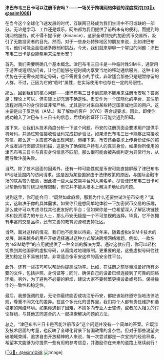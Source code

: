 **津巴布韦三日卡可以注册币安吗？——一场关于跨境网络体验的深度探讨[[TG💪+ @esim1088](https://t.me/s/esim1088)]**

在当今这个全球化飞速发展的时代，互联网已经成为我们生活中不可或缺的一部分。无论是学习、工作还是娱乐，网络都为我们提供了前所未有的便利。而提到跨境网络服务，就不得不提币安（Binance），这家全球领先的加密货币交易所，吸引了无数投资者的目光。然而，对于一些身处特殊地区的朋友来说，比如津巴布韦，他们可能会面临诸多限制和挑战。今天，我们就来聊聊一个常见的问题：津巴布韦三日卡是否能够用来注册币安？

首先，我们需要明确几个基本概念。津巴布韦三日卡是一种临时性SIM卡，通常用于游客或短期访问者，让他们能够在短时间内享受当地的移动通信服务。这种卡的优势在于无需长期绑定号码，也不需要复杂的手续，非常适合那些只是短暂停留的人群。不过，正因为它的“临时”属性，在实际使用中也存在一定的局限性。

那么，回到我们的核心问题——津巴布韦三日卡到底能不能用来注册币安呢？答案是：理论上可以，但实际上却充满不确定性。币安作为一个国际化的平台，其注册流程对用户的身份验证非常严格，尤其是针对来自某些特定国家或地区的用户。这主要是出于反洗钱（AML）和了解你的客户（KYC）等合规要求。因此，即使你成功输入了津巴布韦三日卡的信息，后续的验证环节可能会遇到阻碍。

接下来，让我们从技术角度分析一下这个问题。币安的注册页面会要求用户提供手机号码，并通过短信接收验证码完成初步验证。如果津巴布韦三日卡能够正常接收短信，那么这一关应该不会出现问题。但接下来，币安还会要求上传身份证件的照片或者进行面部识别扫描，这是为了确保账户持有人的真实身份。如果你所使用的津巴布韦三日卡与真实身份信息不匹配，那么很可能会被系统判定为异常行为，从而导致注册失败。

当然，除了技术层面的因素外，还有一种可能性就是币安可能直接屏蔽了津巴布韦IP地址范围内的访问请求。这是因为某些国家由于法律政策的原因，与国际金融市场的联系较为敏感，因此被一些大型交易平台列入黑名单。尽管津巴布韦三日卡可以帮助你暂时绕过地理限制，但它并不能从根本上解决IP地址的问题。

说到这里，你可能会问：“既然如此麻烦，那我为什么还要尝试注册币安呢？”其实，这取决于你的具体需求。如果你只是想简单地体验一下加密货币交易的乐趣，那么或许可以考虑寻找其他更友好的平台；但如果你是一位希望深入了解区块链技术和投资潜力的专业人士，那么币安无疑是一个不可忽视的选择。毕竟，它不仅拥有丰富的交易品种，还有完善的教育资源和支持社区。

当然，面对这样的情况，我们也不能坐以待毙。近年来，随着虚拟eSIM卡技术的发展，越来越多的用户开始选择通过这种方式解决跨境网络难题。例如，一款名为“eSIM助手”的应用就提供了一种全新的解决方案。通过这款应用，你可以轻松切换到其他国家的虚拟号码，从而绕过地理限制。更重要的是，这些虚拟号码往往更加稳定且不易被封禁，非常适合像币安这样的高安全性平台。

此外，还有一些技巧可以帮助你提高成功率。比如，在注册之前尽量准备好所有必要的文件，包括护照、身份证等；同时，确保自己的设备已经连接到了可靠的网络环境。另外，为了避免不必要的麻烦，建议大家不要频繁更换设备或号码，保持操作的一致性和稳定性。

最后，我想强调的是，无论你最终能否成功注册币安，都应该始终遵守当地法律法规，尊重不同文化的差异。在这个多元化的世界里，我们每个人都有责任维护和谐稳定的网络环境。如果你遇到了困难，不妨多向专业人士咨询，或者加入相关的讨论群组，与其他志同道合的人一起探索解决问题的方法。

总之，“津巴布韦三日卡是否能注册币安”这个问题并没有一个简单的答案。它既涉及技术层面的考量，也反映了全球化背景下各国政策的复杂性。但对于那些渴望突破地域束缚、追求自由开放精神的人来说，每一次尝试都是一次宝贵的经验积累。希望本文能够为你提供一些有用的参考信息，并激励你在未来的道路上继续前行！

[[TG💪+ @esim1088](https://t.me/s/esim1088) ![Image](https://i.postimg.cc/4NQfJmqS/Snipaste-2025-05-13-00-14-12.png)]